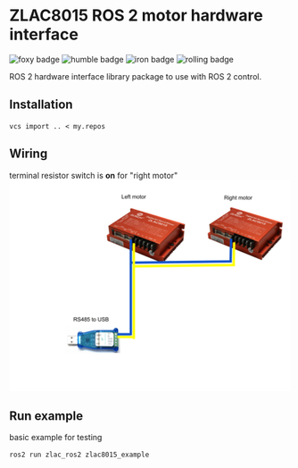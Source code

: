 # ZLAC8015 ROS 2 motor hardware interface

![foxy badge](https://github.com/JosefGst/zlac_ros2/actions/workflows/foxy.yaml/badge.svg)
![humble badge](https://github.com/JosefGst/zlac_ros2/actions/workflows/humble.yaml/badge.svg)
![iron badge](https://github.com/JosefGst/zlac_ros2/actions/workflows/iron.yaml/badge.svg)
![rolling badge](https://github.com/JosefGst/zlac_ros2/actions/workflows/rolling.yaml/badge.svg)

ROS 2 hardware interface library package to use with ROS 2 control.

## Installation

    vcs import .. < my.repos

## Wiring

terminal resistor switch is **on** for "right motor"
![wiring diagram](https://github.com/JosefGst/zlac_ros2/blob/master/assets/zlac%20wiring.png)

## Run example

basic example for testing

    ros2 run zlac_ros2 zlac8015_example
